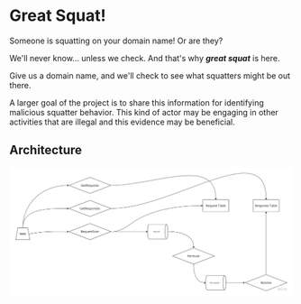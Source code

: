 # Great Squat!

Someone is squatting on your domain name! Or are they?

We'll never know... unless we check. And that's why ***great squat*** is here.

Give us a domain name, and we'll check to see what squatters might be out there.

A larger goal of the project is to share this information for identifying malicious squatter behavior.
This kind of actor may be engaging in other activities that are illegal and this evidence may
be beneficial.


## Architecture

![Architecture](great-squat.jpg)

